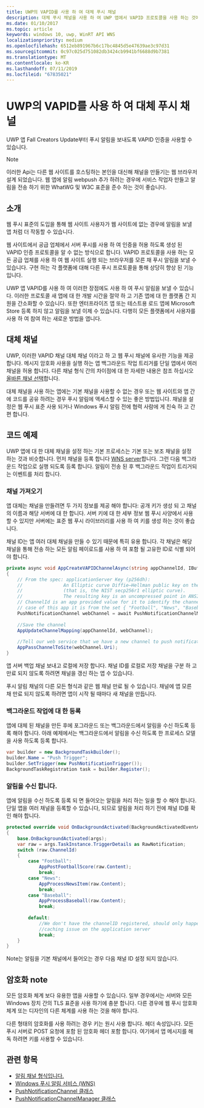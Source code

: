 ```yaml
---
title: UWP의 VAPID를 사용 하 여 대체 푸시 채널
description: 대체 푸시 채널을 사용 하 여 UWP 앱에서 VAPID 프로토콜을 사용 하는 것에 대 한 지침
ms.date: 01/10/2017
ms.topic: article
keywords: windows 10, uwp, WinRT API WNS
localizationpriority: medium
ms.openlocfilehash: 6512eb891967b6c17bc4845d5e47639ae3c97d31
ms.sourcegitcommit: 0c97c025d751082db3424cb9941bf6688d9b7381
ms.translationtype: MT
ms.contentlocale: ko-KR
ms.lasthandoff: 07/11/2019
ms.locfileid: "67835021"
---
```

# <a name="alternate-push-channels-using-vapid-in-uwp"></a>UWP의 VAPID를 사용 하 여 대체 푸시 채널 
UWP 앱 Fall Creators Update부터 푸시 알림을 보내도록 VAPID 인증을 사용할 수 있습니다.  

> [!NOTE]
> 이러한 Api는 다른 웹 사이트를 호스팅하는 본인을 대신해 채널을 만들기는 웹 브라우저 설계 되었습니다.  웹 앱에 알림 webpush 추가 하려는 경우에 서비스 작업자 만들고 알림을 전송 하기 위한 WhatWG 및 W3C 표준을 준수 하는 것이 좋습니다.

## <a name="introduction"></a>소개
웹 푸시 표준의 도입을 통해 웹 사이트 사용자가 웹 사이트에 없는 경우에 알림을 보낼 앱 처럼 더 작동할 수 있습니다.

웹 사이트에서 공급 업체에서 서버 푸시를 사용 하 여 인증을 허용 하도록 생성 된 VAPID 인증 프로토콜을 알 수 없는 방식으로 합니다. VAPID 프로토콜을 사용 하는 모든 공급 업체를 사용 하 여 웹 사이트 실행 되는 브라우저를 모른 채 푸시 알림을 보낼 수 있습니다. 구현 하는 각 플랫폼에 대해 다른 푸시 프로토콜을 통해 상당히 향상 된 기능입니다. 

UWP 앱 VAPID를 사용 하 여 이러한 장점에도 사용 하 여 푸시 알림을 보낼 수 있습니다. 이러한 프로토콜 새 앱에 대 한 개발 시간을 절약 하 고 기존 앱에 대 한 플랫폼 간 지원을 간소화할 수 있습니다. 또한 엔터프라이즈 앱 또는 테스트용 로드 앱에 Microsoft Store 등록 하지 않고 알림을 보낼 이제 수 있습니다. 다행히 모든 플랫폼에서 사용자를 사용 하 여 참여 하는 새로운 방법을 엽니다.  

## <a name="alternate-channels"></a>대체 채널 
UWP, 이러한 VAPID 채널 대체 채널 이라고 하 고 웹 푸시 채널에 유사한 기능을 제공 합니다. 메시지 암호화 사용을 실행 하는 앱 백그라운드 작업 트리거를 단일 앱에서 여러 채널을 허용 합니다. 다른 채널 형식 간의 차이점에 대 한 자세한 내용은 참조 하십시오 [올바른 채널 선택](channel-types.md)합니다.

대체 채널을 사용 하는 앱에는 기본 채널을 사용할 수 없는 경우 또는 웹 사이트와 앱 간에 코드를 공유 하려는 경우 푸시 알림에 액세스할 수 있는 좋은 방법입니다. 채널을 설정은 웹 푸시 표준 사용 되거나 Windows 푸시 알림 전에 협력 사람에 게 친숙 하 고 간편 합니다.

## <a name="code-example"></a>코드 예제

UWP 앱에 대 한 대체 채널을 설정 하는 기본 프로세스는 기본 또는 보조 채널을 설정 하는 것과 비슷합니다. 먼저 채널을 등록 합니다 [WNS server](windows-push-notification-services--wns--overview.md)합니다. 그런 다음 백그라운드 작업으로 실행 되도록 등록 합니다. 알림이 전송 된 후 백그라운드 작업이 트리거되는 이벤트를 처리 합니다.  

### <a name="get-a-channel"></a>채널 가져오기 
앱 대체는 채널을 만들려면 두 가지 정보를 제공 해야 합니다: 공개 키가 생성 되 고 채널의 이름과 해당 서버에 대 한 합니다. 서버 키에 대 한 세부 정보 웹 푸시 사양에서 사용할 수 있지만 서버에는 표준 웹 푸시 라이브러리를 사용 하 여 키를 생성 하는 것이 좋습니다.  

채널 ID는 앱 여러 대체 채널을 만들 수 있기 때문에 특히 유용 합니다. 각 채널은 해당 채널을 통해 전송 하는 모든 알림 페이로드를 사용 하 여 포함 될 고유한 ID로 식별 되어야 합니다.  

```csharp
private async void AppCreateVAPIDChannelAsync(string appChannelId, IBuffer applicationServerKey) 
{ 
    // From the spec: applicationServer Key (p256dh):  
    //               An Elliptic curve Diffie–Hellman public key on the P-256 curve 
    //               (that is, the NIST secp256r1 elliptic curve).   
    //               The resulting key is an uncompressed point in ANSI X9.62 format             
    // ChannelId is an app provided value for it to identify the channel later.  
    // case of this app it is from the set { "Football", "News", "Baseball" } 
    PushNotificationChannel webChannel = await PushNotificationChannelManager.GetDefault().CreateRawPushNotificationChannelWithAlternateKeyForApplicationAsync(applicationServerKey, appChannelId); 
 
    //Save the channel  
    AppUpdateChannelMapping(appChannelId, webChannel); 
             
    //Tell our web service that we have a new channel to push notifications to 
    AppPassChannelToSite(webChannel.Uri); 
} 
```
앱 서버 백업 채널 보내고 로컬에 저장 합니다. 채널 ID를 로컬로 저장 채널을 구분 하 고 만료 되지 않도록 하려면 채널을 갱신 하는 앱 수 있습니다.

푸시 알림 채널의 다른 모든 형식과 같은 웹 채널 만료 될 수 있습니다. 채널에 앱 모른 채 만료 되지 않도록 하려면 앱이 시작 될 때마다 새 채널을 만듭니다.    

### <a name="register-for-a-background-task"></a>백그라운드 작업에 대 한 등록 

앱에 대체 된 채널을 만든 후에 포그라운드 또는 백그라운드에서 알림을 수신 하도록 등록 해야 합니다. 아래 예제에서는 백그라운드에서 알림을 수신 하도록 한 프로세스 모델을 사용 하도록 등록 합니다.  

```csharp
var builder = new BackgroundTaskBuilder(); 
builder.Name = "Push Trigger"; 
builder.SetTrigger(new PushNotificationTrigger()); 
BackgroundTaskRegistration task = builder.Register(); 
```
### <a name="receive-the-notifications"></a>알림을 수신 합니다. 

앱에 알림을 수신 하도록 등록 되 면 들어오는 알림을 처리 하는 일을 할 수 해야 합니다. 단일 앱을 여러 채널을 등록할 수 있습니다, 되므로 알림을 처리 하기 전에 채널 ID를 확인 해야 합니다.  

```csharp
protected override void OnBackgroundActivated(BackgroundActivatedEventArgs args) 
{ 
    base.OnBackgroundActivated(args); 
    var raw = args.TaskInstance.TriggerDetails as RawNotification; 
    switch (raw.ChannelId) 
    { 
        case "Football": 
            AppPostFootballScore(raw.Content); 
            break; 
        case "News": 
            AppProcessNewsItem(raw.Content); 
            break; 
        case "Baseball": 
            AppProcessBaseball(raw.Content); 
            break; 
 
        default: 
            //We don't have the channelID registered, should only happen in the case of a 
            //caching issue on the application server 
            break; 
    }                           
} 
```

Note는 알림을 기본 채널에서 들어오는 경우 다음 채널 ID 설정 되지 않습니다.  

## <a name="note-on-encryption"></a>암호화 note 

모든 암호화 체계 보다 유용한 앱을 사용할 수 있습니다. 일부 경우에서는 서버와 모든 Windows 장치 간의 TLS 표준을 사용 하기에 충분 합니다. 다른 경우에 웹 푸시 암호화 체계 또는 디자인의 다른 체계를 사용 하는 것을 해야 합니다.  

다른 형태의 암호화를 사용 하려는 경우 키는 원시 사용 합니다. 헤더 속성입니다. 모든 푸시 서버로 POST 요청에 포함 된 암호화 헤더 포함 합니다. 여기에서 앱 메시지를 해독 하려면 키를 사용할 수 있습니다.  

## <a name="related-topics"></a>관련 항목
- [알림 채널 형식입니다.](channel-types.md)
- [Windows 푸시 알림 서비스 (WNS)](windows-push-notification-services--wns--overview.md)
- [PushNotificationChannel 클래스](https://docs.microsoft.com/uwp/api/windows.networking.pushnotifications.pushnotificationchannel)
- [PushNotificationChannelManager 클래스](https://docs.microsoft.com/uwp/api/windows.networking.pushnotifications.pushnotificationchannelmanager)



